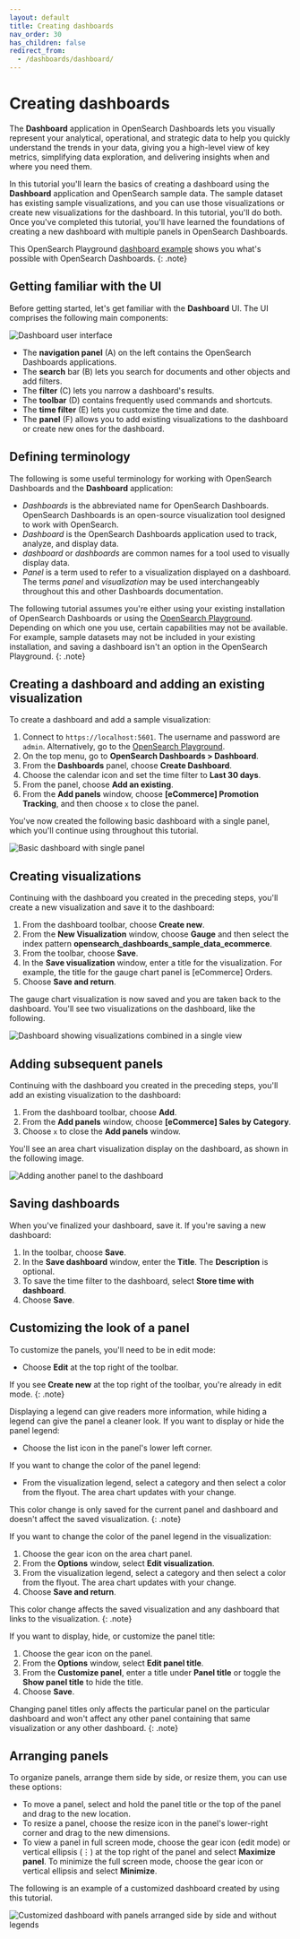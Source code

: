 ```yaml
---
layout: default
title: Creating dashboards
nav_order: 30
has_children: false
redirect_from:
  - /dashboards/dashboard/
---
```


# Creating dashboards

The **Dashboard** application in OpenSearch Dashboards lets you visually represent your analytical, operational, and strategic data to help you quickly understand the trends in your data, giving you a high-level view of key metrics, simplifying data exploration, and delivering insights when and where you need them.

In this tutorial you'll learn the basics of creating a dashboard using the **Dashboard** application and OpenSearch sample data. The sample dataset has existing sample visualizations, and you can use those visualizations or create new visualizations for the dashboard. In this tutorial, you'll do both. Once you've completed this tutorial, you'll have learned the foundations of creating a new dashboard with multiple panels in OpenSearch Dashboards. 

This OpenSearch Playground [dashboard example](https://playground.opensearch.org/app/dashboards#/view/722b74f0-b882-11e8-a6d9-e546fe2bba5f?_g=(filters:!(),refreshInterval:(pause:!f,value:900000),time:(from:now-7d,to:now))&_a=(description:'Analyze%20mock%20eCommerce%20orders%20and%20revenue',filters:!(),fullScreenMode:!f,options:(hidePanelTitles:!f,useMargins:!t),query:(language:kuery,query:''),timeRestore:!t,title:'%5BeCommerce%5D%20Revenue%20Dashboard',viewMode:view)) shows you what's possible with OpenSearch Dashboards.
{: .note}

## Getting familiar with the UI

Before getting started, let's get familiar with the **Dashboard** UI. The UI comprises the following main components:

![Dashboard user interface]({{site.url}}{{site.baseurl}}/images/dashboards/dashboard-UI.png)

- The **navigation panel** (A) on the left contains the OpenSearch Dashboards applications.
- The **search** bar (B) lets you search for documents and other objects and add filters.
- The **filter** (C) lets you narrow a dashboard's results.
- The **toolbar** (D) contains frequently used commands and shortcuts.
- The **time filter** (E) lets you customize the time and date.
- The **panel** (F) allows you to add existing visualizations to the dashboard or create new ones for the dashboard.

## Defining terminology

The following is some useful terminology for working with OpenSearch Dashboards and the **Dashboard** application:

- _Dashboards_ is the abbreviated name for OpenSearch Dashboards. OpenSearch Dashboards is an open-source visualization tool designed to work with OpenSearch.
- _Dashboard_ is the OpenSearch Dashboards application used to track, analyze, and display data.
- _dashboard_ or _dashboards_ are common names for a tool used to visually display data.
- _Panel_ is a term used to refer to a visualization displayed on a dashboard. The terms _panel_ and _visualization_ may be used interchangeably throughout this and other Dashboards documentation.

The following tutorial assumes you're either using your existing installation of OpenSearch Dashboards or using the [OpenSearch Playground](https://playground.opensearch.org/app/home#/). Depending on which one you use, certain capabilities may not be available. For example, sample datasets may not be included in your existing installation, and saving a dashboard isn't an option in the OpenSearch Playground.
{: .note}

## Creating a dashboard and adding an existing visualization

To create a dashboard and add a sample visualization:

1. Connect to `https://localhost:5601`. The username and password are `admin`. Alternatively, go to the [OpenSearch Playground](https://playground.opensearch.org/app/home#/).
1. On the top menu, go to **OpenSearch Dashboards > Dashboard**.
1. From the **Dashboards** panel, choose **Create Dashboard**.
1. Choose the calendar icon and set the time filter to **Last 30 days**.
1. From the panel, choose **Add an existing**.
1. From the **Add panels** window, choose **[eCommerce] Promotion Tracking**, and then choose `x` to close the panel.

You've now created the following basic dashboard with a single panel, which you'll continue using throughout this tutorial.

![Basic dashboard with single panel]({{site.url}}{{site.baseurl}}/images/dashboards/dashboard-basic.png)

## Creating visualizations

Continuing with the dashboard you created in the preceding steps, you'll create a new visualization and save it to the dashboard:

1. From the dashboard toolbar, choose **Create new**.
1. From the **New Visualization** window, choose **Gauge** and then select the index pattern **opensearch_dashboards_sample_data_ecommerce**. 
1. From the toolbar, choose **Save**.
1. In the **Save visualization** window, enter a title for the visualization. For example, the title for the gauge chart panel is [eCommerce] Orders.
1. Choose **Save and return**.  

The gauge chart visualization is now saved and you are taken back to the dashboard. You'll see two visualizations on the dashboard, like the following.

![Dashboard showing visualizations combined in a single view]({{site.url}}{{site.baseurl}}/images/dashboards/dashboard-combined.png)

## Adding subsequent panels

Continuing with the dashboard you created in the preceding steps, you'll add an existing visualization to the dashboard:

1. From the dashboard toolbar, choose **Add**.
1. From the **Add panels** window, choose **[eCommerce] Sales by Category**.
1. Choose `x` to close the **Add panels** window. 

You'll see an area chart visualization display on the dashboard, as shown in the following image. 

![Adding another panel to the dashboard]({{site.url}}{{site.baseurl}}/images/dashboards/dashboard-adding-panels.png)

## Saving dashboards

When you've finalized your dashboard, save it. If you're saving a new dashboard:

1. In the toolbar, choose **Save**.
2. In the **Save dashboard** window, enter the **Title**. The **Description** is optional.
3. To save the time filter to the dashboard, select **Store time with dashboard**.
4. Choose **Save**.

## Customizing the look of a panel

To customize the panels, you'll need to be in edit mode:

- Choose **Edit** at the top right of the toolbar. 

If you see **Create new** at the top right of the toolbar, you're already in edit mode.
{: .note}

Displaying a legend can give readers more information, while hiding a legend can give the panel a cleaner look. If you want to display or hide the panel legend:

- Choose the list icon in the panel's lower left corner.

If you want to change the color of the panel legend:

- From the visualization legend, select a category and then select a color from the flyout. The area chart updates with your change.

This color change is only saved for the current panel and dashboard and doesn't affect the saved visualization.
{: .note}

If you want to change the color of the panel legend in the visualization:

1. Choose the gear icon on the area chart panel.
2. From the **Options** window, select **Edit visualization**.
3. From the visualization legend, select a category and then select a color from the flyout. The area chart updates with your change.
4. Choose **Save and return**. 

This color change affects the saved visualization and any dashboard that links to the visualization.
{: .note}

If you want to display, hide, or customize the panel title:

1. Choose the gear icon on the panel.
2. From the **Options** window, select **Edit panel title**.
3. From the **Customize panel**, enter a title under **Panel title** or toggle the **Show panel title** to hide the title.
4. Choose **Save**.

Changing panel titles only affects the particular panel on the particular dashboard and won't affect any other panel containing that same visualization or any other dashboard.
{: .note}

## Arranging panels

To organize panels, arrange them side by side, or resize them, you can use these options:

- To move a panel, select and hold the panel title or the top of the panel and drag to the new location.
- To resize a panel, choose the resize icon in the panel's lower-right corner and drag to the new dimensions.
- To view a panel in full screen mode, choose the gear icon (edit mode) or vertical ellipsis (⋮) at the top right of the panel and select **Maximize panel**. To minimize the full screen mode, choose the gear icon or vertical ellipsis and select **Minimize**.

The following is an example of a customized dashboard created by using this tutorial.

![Customized dashboard with panels arranged side by side and without legends]({{site.url}}{{site.baseurl}}/images/dashboards/dashboard-customized.png)
